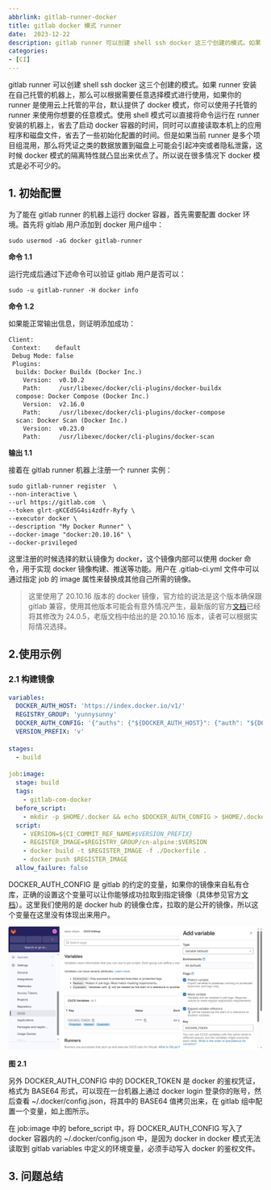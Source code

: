 ```yaml
---
abbrlink: gitlab-runner-docker
title: gitlab docker 模式 runner
date:  2023-12-22
description: gitlab runner 可以创建 shell ssh docker 这三个创建的模式。如果 runner 安装在自己托管的机器上，那么可以根据需要任意选择模式进行使用，如果你的 runner 是使用云上托管的平台，默认提供了 docker 模式，你可以使用子托管的 runner 来使用你想要的任意模式。使用 shell 模式可以直接将命令运行在 runner 安装的机器上，省去了启动 docker 容器的时间，同时可以直接读取本机上的应用程序和磁盘文件，省去了一些初始化配置的时间。但是如果当前 runner 是多个项目组混用，那么将凭证之类的数据放置到磁盘上可能会引起冲突或者隐私泄露，这时候 docker 模式的隔离特性就凸显出来优点了。所以说在很多情况下 docker 模式是必不可少的。
categories:
- [CI]
---
```


gitlab runner 可以创建 shell ssh docker 这三个创建的模式。如果 runner 安装在自己托管的机器上，那么可以根据需要任意选择模式进行使用，如果你的 runner 是使用云上托管的平台，默认提供了 docker 模式，你可以使用子托管的 runner 来使用你想要的任意模式。使用 shell 模式可以直接将命令运行在 runner 安装的机器上，省去了启动 docker 容器的时间，同时可以直接读取本机上的应用程序和磁盘文件，省去了一些初始化配置的时间。但是如果当前 runner 是多个项目组混用，那么将凭证之类的数据放置到磁盘上可能会引起冲突或者隐私泄露，这时候 docker 模式的隔离特性就凸显出来优点了。所以说在很多情况下 docker 模式是必不可少的。

## 1. 初始配置

为了能在 gitlab runner 的机器上运行 docker 容器，首先需要配置 docker 环境。首先将 gitlab 用户添加到 docker 用户组中：
```shell
sudo usermod -aG docker gitlab-runner
```
**命令 1.1**

运行完成后通过下述命令可以验证 gitlab 用户是否可以：
```shell
sudo -u gitlab-runner -H docker info
```
**命令 1.2**

如果能正常输出信息，则证明添加成功：
```
Client:
 Context:    default
 Debug Mode: false
 Plugins:
  buildx: Docker Buildx (Docker Inc.)
    Version:  v0.10.2
    Path:     /usr/libexec/docker/cli-plugins/docker-buildx
  compose: Docker Compose (Docker Inc.)
    Version:  v2.16.0
    Path:     /usr/libexec/docker/cli-plugins/docker-compose
  scan: Docker Scan (Docker Inc.)
    Version:  v0.23.0
    Path:     /usr/libexec/docker/cli-plugins/docker-scan
```
**输出 1.1**

接着在 gitlab runner 机器上注册一个 runner 实例：
```shell
sudo gitlab-runner register  \
--non-interactive \
--url https://gitlab.com  \
--token glrt-gKCEdSG4si4zdfr-Ryfy \
--executor docker \
--description "My Docker Runner" \
--docker-image "docker:20.10.16" \
--docker-privileged
```

这里注册的时候选择的默认镜像为 docker，这个镜像内部可以使用 docker 命令，用于实现 docker 镜像构建、推送等功能。用户在 .gitlab-ci.yml 文件中可以通过指定 job 的 image 属性来替换成其他自己所需的镜像。
> 这里使用了 20.10.16 版本的 docker 镜像，官方给的说法是这个版本确保跟 gitlab 兼容，使用其他版本可能会有意外情况产生，最新版的官方[文档](https://docs.gitlab.com/ee/ci/docker/using_docker_build.html#use-docker-in-docker)已经将其修改为 24.0.5，老版文档中给出的是 20.10.16 版本，读者可以根据实际情况选择。
## 2.使用示例

### 2.1 构建镜像

```yaml
variables:
  DOCKER_AUTH_HOST: 'https://index.docker.io/v1/'
  REGISTRY_GROUP: 'yunnysunny'
  DOCKER_AUTH_CONFIG: '{"auths": {"${DOCKER_AUTH_HOST}": {"auth": "${DOCKER_TOKEN}"}}}'
  VERSION_PREFIX: 'v'

stages:
  - build

job:image:
  stage: build
  tags:
    - gitlab-com-docker
  before_script:
    - mkdir -p $HOME/.docker && echo $DOCKER_AUTH_CONFIG > $HOME/.docker/config.json
  script:
    - VERSION=${CI_COMMIT_REF_NAME#$VERSION_PREFIX}
    - REGISTER_IMAGE=$REGISTRY_GROUP/cn-alpine:$VERSION
    - docker build -t $REGISTER_IMAGE -f ./Dockerfile .
    - docker push $REGISTER_IMAGE
  allow_failure: false
```

DOCKER_AUTH_CONFIG 是 gitlab 的约定的变量，如果你的镜像来自私有仓库，正确的设置这个变量可以让你能够成功拉取到指定镜像（具体参见官方[文档](https://docs.gitlab.com/ee/ci/docker/using_docker_images.html#access-an-image-from-a-private-container-registry)）。这里我们使用的是 docker hub 的镜像仓库，拉取的是公开的镜像，所以这个变量在这里没有体现出来用户。

![](images/group_var.png)

**图 2.1**

另外 DOCKER_AUTH_CONFIG 中的 DOCKER_TOKEN 是 docker 的鉴权凭证，格式为 BASE64 形式，可以现在一台机器上通过 docker login 登录你的账号，然后查看 ~/.docker/config.json，将其中的 BASE64 值拷贝出来，在 gitlab 组中配置一个变量，如上图所示。

在 job:image 中的 before_script 中，将 DOCKER_AUTH_CONFIG 写入了 docker 容器内的 ~/.docker/config.json 中，是因为 docker in docker 模式无法读取到 gitlab variables 中定义的环境变量，必须手动写入 docker 的鉴权文件。

## 3. 问题总结

